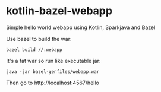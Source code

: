 # kotlin-bazel-webapp
Simple hello world webapp using Kotlin, Sparkjava and Bazel

Use bazel to build the war:
```
bazel build //:webapp
```
It's a fat war so run like executable jar:
```
java -jar bazel-genfiles/webapp.war
```
Then go to http://localhost:4567/hello
